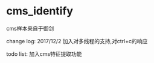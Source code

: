 # cms_identify

cms样本来自于御剑

change log:
2017/12/2
  加入对多线程的支持,对ctrl+c的响应
  
todo list:
  加入cms特征提取功能
